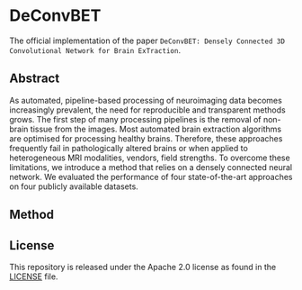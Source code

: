 # DeConvBET

The official implementation of the paper `DeConvBET: Densely Connected 3D Convolutional Network for Brain ExTraction`.

## Abstract

As automated, pipeline-based processing of neuroimaging data becomes increasingly prevalent, the need for reproducible
and transparent methods grows. The first step of many processing pipelines is the removal of non-brain tissue from the
images. Most automated brain extraction algorithms are optimised for processing healthy brains. Therefore, these
approaches frequently fail in pathologically altered brains or when applied to heterogeneous MRI modalities, vendors,
field strengths. To overcome these limitations, we introduce a method that relies on a densely connected neural network.
We evaluated the performance of four state-of-the-art approaches on four publicly available datasets.

## Method



## License

This repository is released under the Apache 2.0 license as found in the [LICENSE](LICENSE.md) file.